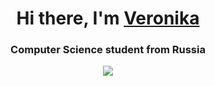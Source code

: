 <h1 align="center">Hi there, I'm <a href="https://github.com/fvrrrf" target="_blank">Veronika</a>
<h3 align="center">Computer Science student from Russia
  
  ![](https://komarev.com/ghpvc/?username=fvrrrf&color=4d3a31&style=for-the-badge)
